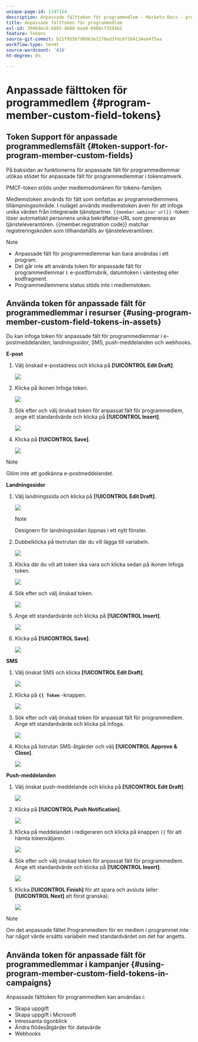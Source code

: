 ```yaml
---
unique-page-id: 1147114
description: Anpassade fälttoken för programmedlem - Marketo Docs - produktdokumentation
title: Anpassade fälttoken för programmedlem
exl-id: 3046dec8-b885-4b08-baa9-896bcf3594b2
feature: Tokens
source-git-commit: b21f955bf98063e11f8ed3fdc6f164134ee4f5aa
workflow-type: tm+mt
source-wordcount: '416'
ht-degree: 0%

---
```


# Anpassade fälttoken för programmedlem {#program-member-custom-field-tokens}

## Token Support för anpassade programmedlemsfält {#token-support-for-program-member-custom-fields}

På baksidan av funktionerna för anpassade fält för programmedlemmar utökas stödet för anpassade fält för programmedlemmar i tokenramverk.

PMCF-token stöds under medlemsdomänen för tokens-familjen.

Medlemstoken används för fält som omfattas av programmedlemmens tillämpningsområde. I nuläget används medlemstoken även för att infoga unika värden från integrerade tjänstpartner. `{{member.webinar url}}` -token löser automatiskt personens unika bekräftelse-URL som genereras av tjänsteleverantören. {{member.registration code}} matchar registreringskoden som tillhandahålls av tjänsteleverantören.

>[!NOTE]
>
>* Anpassade fält för programmedlemmar kan bara användas i ett program.
>* Det går inte att använda token för anpassade fält för programmedlemmar i: e-postförrubrik, datumtoken i väntesteg eller kodfragment.
>* Programmedlemmens status stöds inte i medlemstoken.

## Använda token för anpassade fält för programmedlemmar i resurser {#using-program-member-custom-field-tokens-in-assets}

Du kan infoga token för anpassade fält för programmedlemmar i e-postmeddelanden, landningssidor, SMS, push-meddelanden och webhooks.

**E-post**

1. Välj önskad e-postadress och klicka på **[!UICONTROL Edit Draft]**.

   ![](assets/program-member-custom-field-tokens-1.png)

1. Klicka på ikonen Infoga token.

   ![](assets/program-member-custom-field-tokens-2.png)

1. Sök efter och välj önskad token för anpassat fält för programmedlem, ange ett standardvärde och klicka på **[!UICONTROL Insert]**.

   ![](assets/program-member-custom-field-tokens-3.png)

1. Klicka på **[!UICONTROL Save]**.

   ![](assets/program-member-custom-field-tokens-4.png)

>[!NOTE]
>
>Glöm inte att godkänna e-postmeddelandet.

**Landningssidor**

1. Välj landningssida och klicka på **[!UICONTROL Edit Draft]**.

   ![](assets/program-member-custom-field-tokens-5.png)

   >[!NOTE]
   >
   >Designern för landningssidan öppnas i ett nytt fönster.

1. Dubbelklicka på textrutan där du vill lägga till variabeln.

   ![](assets/program-member-custom-field-tokens-6.png)

1. Klicka där du vill att token ska vara och klicka sedan på ikonen Infoga token.

   ![](assets/program-member-custom-field-tokens-7.png)

1. Sök efter och välj önskad token.

   ![](assets/program-member-custom-field-tokens-8.png)

1. Ange ett standardvärde och klicka på **[!UICONTROL Insert]**.

   ![](assets/program-member-custom-field-tokens-9.png)

1. Klicka på **[!UICONTROL Save]**.

   ![](assets/program-member-custom-field-tokens-10.png)

**SMS**

1. Välj önskat SMS och klicka **[!UICONTROL Edit Draft]**.

   ![](assets/program-member-custom-field-tokens-11.png)

1. Klicka på **`{{ Token`** -knappen.

   ![](assets/program-member-custom-field-tokens-12.png)

1. Sök efter och välj önskad token för anpassat fält för programmedlem. Ange ett standardvärde och klicka på Infoga.

   ![](assets/program-member-custom-field-tokens-13.png)

1. Klicka på listrutan SMS-åtgärder och välj **[!UICONTROL Approve & Close]**.

   ![](assets/program-member-custom-field-tokens-14.png)

**Push-meddelanden**

1. Välj önskat push-meddelande och klicka på **[!UICONTROL Edit Draft]**.

   ![](assets/program-member-custom-field-tokens-15.png)

1. Klicka på **[!UICONTROL Push Notification]**.

   ![](assets/program-member-custom-field-tokens-16.png)

1. Klicka på meddelandet i redigeraren och klicka på knappen `{{` för att hämta tokenväljaren.

   ![](assets/program-member-custom-field-tokens-17.png)

1. Sök efter och välj önskad token för anpassat fält för programmedlem. Ange ett standardvärde och klicka på **[!UICONTROL Insert]**.

   ![](assets/program-member-custom-field-tokens-18.png)

1. Klicka **[!UICONTROL Finish]** för att spara och avsluta (eller **[!UICONTROL Next]** att först granska).

   ![](assets/program-member-custom-field-tokens-19.png)

>[!NOTE]
>
>Om det anpassade fältet Programmedlem för en medlem i programmet inte har något värde ersätts variabeln med standardvärdet om det har angetts.

## Använda token för anpassade fält för programmedlemmar i kampanjer {#using-program-member-custom-field-tokens-in-campaigns}

Anpassade fälttoken för programmedlem kan användas i:

* Skapa uppgift
* Skapa uppgift i Microsoft
* Intressanta ögonblick
* Ändra flödesåtgärder för datavärde
* Webhooks
